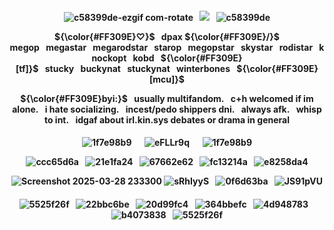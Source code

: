 <p align="center">
<h4 align="center"

![c58399de-ezgif com-rotate](https://github.com/user-attachments/assets/a4bfbab1-d1f7-4a50-af68-3739a8d9f154)⠀![](https://komarev.com/ghpvc/?username=F2T2EA&label=stars+++&color=ff0080&style=plastic)⠀![c58399de](https://github.com/user-attachments/assets/5aabc70a-c08d-40e1-b270-f41f13b701e6)

 <p align="center"> 
<strong>${\color{#FF309E}♡}$⠀dpax <strong>${\color{#FF309E}/}$ megop⠀megastar⠀megarodstar⠀starop⠀megopstar⠀skystar⠀rodistar⠀knockopt⠀kobd⠀<strong>${\color{#FF309E}[tf]}$⠀stucky⠀buckynat⠀stuckynat⠀winterbones⠀<strong>${\color{#FF309E}[mcu]}$
 
  <p align="center"> 
<strong>${\color{#FF309E}byi:}$⠀usually multifandom.⠀c+h welcomed if im alone.⠀i hate socializing.⠀incest/pedo shippers dni.⠀always afk.⠀whisp to int.⠀idgaf about irl.kin.sys debates or drama in general

<p align="center">
<h4 align="center"

![1f7e98b9](https://github.com/user-attachments/assets/c1abaf7d-5266-4f02-87c7-5991ebf57a1a)⠀⠀![eFLLr9q](https://github.com/user-attachments/assets/68557db8-e1b1-47ce-8e5c-001e4b19701c)⠀⠀![1f7e98b9](https://github.com/user-attachments/assets/c1abaf7d-5266-4f02-87c7-5991ebf57a1a)

![ccc65d6a](https://github.com/user-attachments/assets/2705712a-503b-4c93-9614-b3c2a050cb69)⠀![21e1fa24](https://github.com/user-attachments/assets/016a7279-ad55-4bf7-b095-97c3a864b6fe)⠀![67662e62](https://github.com/user-attachments/assets/b655a5fa-de43-4314-aa41-8fb8f152d310)⠀![fc13214a](https://github.com/user-attachments/assets/30042765-299a-45ba-89d7-7043de8ac9c1)⠀![e8258da4](https://github.com/user-attachments/assets/f6aa6083-35ee-4db8-8ba4-fb40963455dc)

![Screenshot 2025-03-28 233300](https://github.com/user-attachments/assets/b47e84cd-8beb-49a4-9fb7-d4cfd01a2646)
![sRhIyyS](https://github.com/user-attachments/assets/fb4ddbe3-cd75-4d00-9203-754ec9c62b05)⠀![0f6d63ba](https://github.com/user-attachments/assets/11f12ccf-4e1c-455f-bda7-d1f0501fb7ed)⠀![JS91pVU](https://github.com/user-attachments/assets/d0a9eed7-f674-46cc-9301-85b5b1cfe1db)

<p align="center">
<h4 align="center"

![5525f26f](https://github.com/user-attachments/assets/fe10bce8-29c0-4e58-95ed-c040436b7e96)⠀![22bbc6be](https://github.com/user-attachments/assets/7fa0024a-d13e-4168-bfbf-e505624ab92a)⠀![20d99fc4](https://github.com/user-attachments/assets/2a375667-6d78-4d2b-becb-3e1a19fda46d)⠀![364bbefc](https://github.com/user-attachments/assets/8c2558bc-1bf6-422b-9f30-b831df1ba946)⠀![4d948783](https://github.com/user-attachments/assets/6a0e796b-e9d1-4c39-8e52-d6db9f673106)⠀![b4073838](https://github.com/user-attachments/assets/c690b639-cab8-40ed-8cdf-c138479b355d)⠀![5525f26f](https://github.com/user-attachments/assets/fe10bce8-29c0-4e58-95ed-c040436b7e96)
